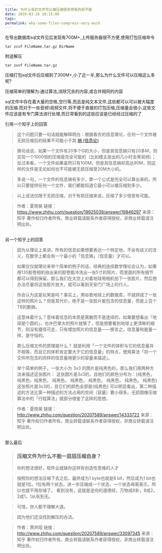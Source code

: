 ```yaml
---
title: 为什么有的文件可以被压缩很多而有的却不能
date: 2016-03-26 10:15:00
tags:
permalink: why-some-files-compress-very-much
---
```


在导出数据库sql文件见后发现有700M+,上传服务器很不方便,使用打包压缩命令

``tar zcvf FileName.tar.gz DirName``

附送解压

``tar zxvf FileName.tar.gz``

压缩打包sql文件后压缩到了300M+,小了近一半,那么为什么文件可以压缩这么多呢?

压缩简单的理解为:通过算法,消除冗余的内容,或合并相同的内容

sql文件中存在着大量的空格,空行等,而且是纯文本文件,这些都可以可以被大幅度的压缩.而对于一些音频\视频文件,将不便于直接的打包压缩,压缩量会很小.这些文件应该是有专门算法进行处理,而日常看到的这些应该是已经经过压缩的了

引用一个知乎上的回答

>这个问题只要一句话就能解释明白：根据香农的信息理论，任何一个文件被无损压缩后的结果不可能小于其 <a href="https://zh.wikipedia.org/wiki/熵_(信息论)" target="_blank">熵 (信息论)</a>

>换句话说，如果一个文件有20多个G的大小，但是其信息熵只有20多M，则实现一个1000倍的压缩是完全可能的（比如楼主放出的几小时全黑视频）；反过来看，一个文件如果虽然只有100M，但是其信息熵却高达90M，则这样的文件是无论如何也不可能被无损压缩至20M大小的。

>多说一句，一个文件的信息熵有多少，靠一个公式是完全可以算出来的。所以只要提供任何一个文件，我们都能知道它最小可以被压缩到多少。

>以上说法仅限于无损压缩，对于有损压缩来说，压缩了多少倍皆有可能。

>作者：夏晓昊
>链接：https://www.zhihu.com/question/19925039/answer/19846297
>来源：知乎
>著作权归作者所有。商业转载请联系作者获得授权，非商业转载请注明出处。

<br />
另一个知乎上的回答

>因为从理论上来讲，所有的信息如果想要表达一个特定地，不会有歧义的含义，在数学上都会有一个最小的「信息熵」（信息量）才可以。

>如果仅仅就理论来举个简单的例子的话，经典的连续数学理论会认为，如果用135胶卷相机拍出来的胶卷能冲洗出一张5寸的照片，而里面的所有细节都可以得到保留，那么我们在太空上对着地球用相机拍下一张胶片，然后想办法尽量将这张胶片放大，就可以看到天安门广场上的行人。

>你会认为这是玩笑是吗？事实上，用谷歌地球上的数据库，不就拼成了一张这样的照片么？但是其代价，绝不是一张胶片能包含的信息量，而是上百个TB的数据。

>这意味着什么？意味着信息的本质是离散而不是连续的，如果要想看出「地球是个圆的」，也许巴掌大的照片就够了，但是想要看到地球上更清晰的细节，则没有捷径可走，只有增加照片的信息量——换言之，信息量和能量一样，是守恒的。

>那么压缩文件的原理是什么？
>就是利用「一个文件的体积与它的信息量并不相等，而且它的体积肯定要大于它的信息量」的特点，使用算法「将一个文件所包含的同样的信息量用更少的容量来描述」。

>举个简单的例子，一张大小为 3x3 的图片是纯黑色的，那么我们用两种方法来描述这张图片：
>这张图片是3x3的，且他们的颜色分布为：{纯黑色，纯黑色，纯黑色， 纯黑色， 纯黑色， 纯黑色， 纯黑色， 纯黑色， 纯黑色}
>这张照片是3x3的，且它们的颜色全部是{纯黑色}
>可以明显看出，第二种描述的方法比第一种描述的方法占用的空间（容量）要小得多。无损图像压缩算法中的「行程算法」就部分借鉴了这样的思想。

>作者：夏晓昊
>链接：http://www.zhihu.com/question/20207589/answer/14333722
>来源：知乎
>著作权归作者所有。商业转载请联系作者获得授权，非商业转载请注明出处。

<br />
那么最后

>### 压缩文件为什么不能一层层压缩自身？
>你的想法很好，软件业就缺你这样有创造性思维的人才

>按照你的想法压缩下去之后，最终成为1 byte也就是8 bit，然后成为1 bit也就是1位。1位有两个状态，进一步压缩成一个状态，一个状态毋需表示，所以也就不用存储了。
>看到没有，这就是逆向的道德经，万物成8卦，8成2，2成1，1从有到无。

>可惜，世人都不理解大道。

>因为他们还没找到解压的办法。

>作者：萧井陌
>链接：http://www.zhihu.com/question/20207589/answer/33097345
>来源：知乎
>著作权归作者所有。商业转载请联系作者获得授权，非商业转载请注明出处。

